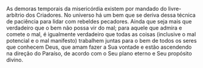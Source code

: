 ﻿As demoras temporais da misericórdia existem por mandado do livre-arbítrio dos Criadores. No universo há um bem que se deriva dessa técnica de paciência para lidar com rebeldes pecadores. Ainda que seja mais que verdadeiro que o bem não possa vir do mal; para aquele que admira e comete o mal, é igualmente verdadeiro que todas as coisas (inclusive o mal potencial e o mal manifesto) trabalhem juntas para o bem de todos os seres que conhecem Deus, que amam fazer a Sua vontade e estão ascendendo na direção do Paraíso, de acordo com o Seu plano eterno e Seu propósito divino.